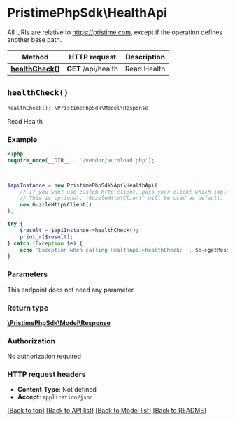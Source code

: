 # PristimePhpSdk\HealthApi

All URIs are relative to https://pristime.com, except if the operation defines another base path.

| Method | HTTP request | Description |
| ------------- | ------------- | ------------- |
| [**healthCheck()**](HealthApi.md#healthCheck) | **GET** /api/health | Read Health |


## `healthCheck()`

```php
healthCheck(): \PristimePhpSdk\Model\Response
```

Read Health

### Example

```php
<?php
require_once(__DIR__ . '/vendor/autoload.php');



$apiInstance = new PristimePhpSdk\Api\HealthApi(
    // If you want use custom http client, pass your client which implements `GuzzleHttp\ClientInterface`.
    // This is optional, `GuzzleHttp\Client` will be used as default.
    new GuzzleHttp\Client()
);

try {
    $result = $apiInstance->healthCheck();
    print_r($result);
} catch (Exception $e) {
    echo 'Exception when calling HealthApi->healthCheck: ', $e->getMessage(), PHP_EOL;
}
```

### Parameters

This endpoint does not need any parameter.

### Return type

[**\PristimePhpSdk\Model\Response**](../Model/Response.md)

### Authorization

No authorization required

### HTTP request headers

- **Content-Type**: Not defined
- **Accept**: `application/json`

[[Back to top]](#) [[Back to API list]](../../README.md#endpoints)
[[Back to Model list]](../../README.md#models)
[[Back to README]](../../README.md)
